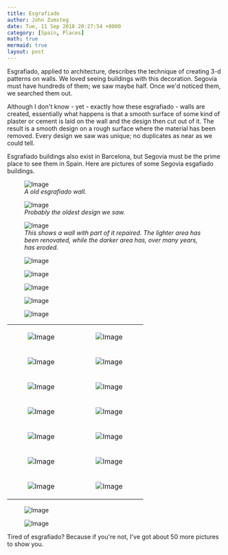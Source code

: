 ```yaml
---
title: Esgrafiado
author: John Zumsteg
date: Tue, 11 Sep 2018 20:27:54 +0000
category: [Spain, Places]
math: true
mermaid: true
layout: post
---
```

Esgrafiado, applied to architecture, describes the technique of creating 3-d patterns on walls. We loved seeing buildings with this decoration. Segovia must have hundreds of them; we saw maybe half. Once we'd noticed them, we searched them out.

Although I don't know - yet - exactly how these esgrafiado - walls are created, essentially what happens is that a smooth surface of some kind of plaster or cement is laid on the wall and the design then cut out of it. The result is a smooth design on a rough surface where the material has been removed. Every design we saw was unique; no duplicates as near as we could tell.

Esgrafiado buildings also exist in Barcelona, but Segovia must be the prime place to see them in Spain. Here are pictures of some Segovia esgafiado buildings.

<figure class = "landscape">
	<img src="{{"/assets/images/2018/09/DSC06862.jpg" | prepend: site.baseurl  }}" alt="Image" />
	<figcaption><em>A old esgrafiado wall.</em></figcaption>
</figure>



<figure class = "landscape">
	<img src="{{"/assets/images/2018/09/DSC06836.jpg" | prepend: site.baseurl  }}" alt="Image" />
	<figcaption><em>Probably the oldest design we saw.</em></figcaption>
</figure>



<figure class = "landscape">
	<img src="{{"/assets/images/2018/09/DSC06845.jpg" | prepend: site.baseurl  }}" alt="Image" />
	<figcaption><em>This shows a wall with part of it repaired. The lighter area has been renovated, while the darker area has, over many years, has eroded.</em></figcaption>
</figure>



<figure class = "landscape">
	<img src="{{"/assets/images/2018/09/DSC06880.jpg" | prepend: site.baseurl  }}" alt="Image" />
	<figcaption></figcaption>
</figure>



<figure class = "landscape">
	<img src="{{"/assets/images/2018/09/DSC05504.jpg" | prepend: site.baseurl  }}" alt="Image" />
	<figcaption></figcaption>
</figure>


<figure class = "landscape">
	<img src="{{"/assets/images/2018/09/DSC05498.jpg" | prepend: site.baseurl  }}" alt="Image" />
	<figcaption></figcaption>
</figure>



<figure class = "landscape">
	<img src="{{"/assets/images/2018/09/DSC05496.jpg" | prepend: site.baseurl  }}" alt="Image" />
	<figcaption></figcaption>
</figure>



<figure class = "landscape">
	<img src="{{"/assets/images/2018/09/DSC05494.jpg" | prepend: site.baseurl  }}" alt="Image" />
	<figcaption></figcaption>
</figure>


<table>
<tbody>
<tr>
<td><figure class = "portrait">
	<img src="{{"/assets/images/2018/09/DSC05500.jpg" | prepend: site.baseurl  }}" alt="Image" />
	<figcaption></figcaption>
</figure>

</td>
<td><figure class = "portrait">
	<img src="{{"/assets/images/2018/09/DSC05499.jpg" | prepend: site.baseurl  }}" alt="Image" />
	<figcaption></figcaption>
</figure>

</td>
</tr>
<tr>
<td><figure class = "portrait">
	<img src="{{"/assets/images/2018/09/DSC06883.jpg" | prepend: site.baseurl  }}" alt="Image" />
	<figcaption></figcaption>
</figure>

</td>
<td><figure class = "portrait">
	<img src="{{"/assets/images/2018/09/DSC06876.jpg" | prepend: site.baseurl  }}" alt="Image" />
	<figcaption></figcaption>
</figure>

</td>
</tr>
<tr>
<td><figure class = "portrait">
	<img src="{{"/assets/images/2018/09/DSC06875.jpg" | prepend: site.baseurl  }}" alt="Image" />
	<figcaption></figcaption>
</figure>

</td>
<td><figure class = "portrait">
	<img src="{{"/assets/images/2018/09/DSC06866.jpg" | prepend: site.baseurl  }}" alt="Image" />
	<figcaption></figcaption>
</figure>

</td>
</tr>
<tr>
<td><figure class = "portrait">
	<img src="{{"/assets/images/2018/09/DSC06833.jpg" | prepend: site.baseurl  }}" alt="Image" />
	<figcaption></figcaption>
</figure>

</td>
<td><figure class = "portrait">
	<img src="{{"/assets/images/2018/09/DSC06831.jpg" | prepend: site.baseurl  }}" alt="Image" />
	<figcaption></figcaption>
</figure>

</td>
</tr>
<tr>
<td><figure class = "portrait">
	<img src="{{"/assets/images/2018/09/DSC06827.jpg" | prepend: site.baseurl  }}" alt="Image" />
	<figcaption></figcaption>
</figure>

</td>
<td><figure class = "portrait">
	<img src="{{"/assets/images/2018/09/DSC06818.jpg" | prepend: site.baseurl  }}" alt="Image" />
	<figcaption></figcaption>
</figure>

</td>
</tr>
<tr>
<td><figure class = "portrait">
	<img src="{{"/assets/images/2018/09/DSC06817.jpg" | prepend: site.baseurl  }}" alt="Image" />
	<figcaption></figcaption>
</figure>

</td>
<td><figure class = "portrait">
	<img src="{{"/assets/images/2018/09/DSC06815.jpg" | prepend: site.baseurl  }}" alt="Image" />
	<figcaption></figcaption>
</figure>

</td>
</tr>
<tr>
<td><figure class = "portrait">
	<img src="{{"/assets/images/2018/09/DSC06811.jpg" | prepend: site.baseurl  }}" alt="Image" />
	<figcaption></figcaption>
</figure>

</td>
<td><figure class = "portrait">
	<img src="{{"/assets/images/2018/09/DSC06810.jpg" | prepend: site.baseurl  }}" alt="Image" />
	<figcaption></figcaption>
</figure>

</td>
</tr>
</tbody>
</table>
<figure class = "landscape">
	<img src="{{"/assets/images/2018/09/DSC06808.jpg" | prepend: site.baseurl  }}" alt="Image" />
	<figcaption></figcaption>
</figure>



<figure class = "landscape">
	<img src="{{"/assets/images/2018/09/DSC06807.jpg" | prepend: site.baseurl  }}" alt="Image" />
	<figcaption></figcaption>
</figure>



Tired of esgrafiado? Because if you're not, I've got about 50 more pictures to show you.
